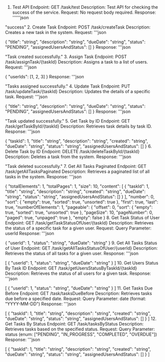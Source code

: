 1. Test API
Endpoint: GET /task/test
Description: Test API for checking the success of the service.
Request:
No request body required.
Response:
''''''json

"success"
2. Create Task
Endpoint: POST /task/createTask
Description: Creates a new task in the system.
Request:
'''json

{
  "title": "string",
  "description": "string",
  "dueDate": "string",
  "status": "PENDING",
  "assignedUsersAndStatus": []
}
Response:
'''json

"Task created successfully."
3. Assign Task
Endpoint: POST /task/assignTask/{taskId}
Description: Assigns a task to a list of users.
Request:
'''json

{
  "userIds": [1, 2, 3]
}
Response:
'''json

"Tasks assigned successfully."
4. Update Task
Endpoint: PUT /task/updateTask/{taskId}
Description: Updates the details of a specific task.
Request:
'''json

{
  "title": "string",
  "description": "string",
  "dueDate": "string",
  "status": "PENDING",
  "assignedUsersAndStatus": []
}
Response:
'''json

"Task updated successfully."
5. Get Task by ID
Endpoint: GET /task/getTaskById/{taskId}
Description: Retrieves task details by task ID.
Response:
'''json

{
  "taskId": 1,
  "title": "string",
  "description": "string",
  "created": "string",
  "dueDate": "string",
  "status": "string",
  "assignedUsersAndStatus": []
}
6. Delete Task by ID
Endpoint: DELETE /task/deleteTaskById/{taskId}
Description: Deletes a task from the system.
Response:
'''json

"Task deleted successfully."
7. Get All Tasks Paginated
Endpoint: GET /task/getAllTasksPaginated
Description: Retrieves a paginated list of all tasks in the system.
Response:
'''json

{
  "totalElements": 1,
  "totalPages": 1,
  "size": 10,
  "content": [
    {
      "taskId": 1,
      "title": "string",
      "description": "string",
      "created": "string",
      "dueDate": "string",
      "status": "string",
      "assignedUsersAndStatus": []
    }
  ],
  "number": 0,
  "sort": {
    "empty": true,
    "sorted": true,
    "unsorted": true
  },
  "first": true,
  "last": true,
  "numberOfElements": 1,
  "pageable": {
    "offset": 0,
    "sort": {
      "empty": true,
      "sorted": true,
      "unsorted": true
    },
    "pageSize": 10,
    "pageNumber": 0,
    "paged": true,
    "unpaged": true
  },
  "empty": false
}
8. Get Task Status of User
Endpoint: GET /task/getTaskStatusOfUser/{taskId}
Description: Retrieves the status of a specific task for a given user.
Request:
Query Parameter: userId
Response:
'''json

{
  "userId": 1,
  "status": "string",
  "dueDate": "string"
}
9. Get All Tasks Status of User
Endpoint: GET /task/getAllTasksStatusOfUser/{userId}
Description: Retrieves the status of all tasks for a given user.
Response:
'''json

[
  {
    "userId": 1,
    "status": "string",
    "dueDate": "string"
  }
]
10. Get Users Status By Task ID
Endpoint: GET /task/getUsersStatusByTaskId/{taskId}
Description: Retrieves the status of all users for a given task.
Response:
'''json

[
  {
    "userId": 1,
    "status": "string",
    "dueDate": "string"
  }
]
11. Get Tasks Due Before
Endpoint: GET /task/tasksDueBefore
Description: Retrieves tasks due before a specified date.
Request:
Query Parameter: date (format: "YYYY-MM-DD")
Response:
'''json

[
  {
    "taskId": 1,
    "title": "string",
    "description": "string",
    "created": "string",
    "dueDate": "string",
    "status": "string",
    "assignedUsersAndStatus": []
  }
]
12. Get Tasks By Status
Endpoint: GET /task/tasksByStatus
Description: Retrieves tasks based on the specified status.
Request:
Query Parameter: status (enum: ["PENDING", "IN_PROGRESS", "COMPLETED", "OVERDUE"])
Response:
'''json

[
  {
    "taskId": 1,
    "title": "string",
    "description": "string",
    "created": "string",
    "dueDate": "string",
    "status": "string",
    "assignedUsersAndStatus": []
  }
]
